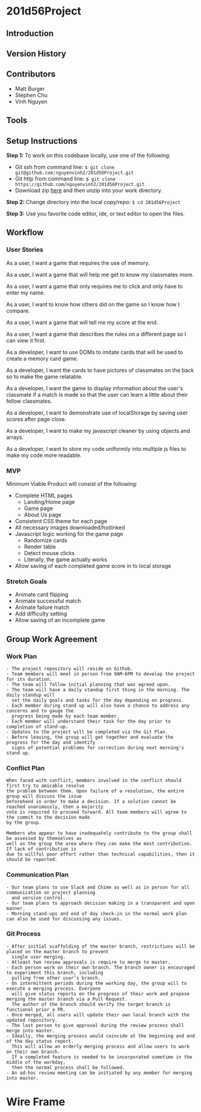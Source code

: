 # 201d56Project

## Introduction

## Version History

## Contributors

- Matt Burger
- Stephen Chu
- Vinh Nguyen

## Tools

## Setup Instructions
__Step 1:__ To work on this codebase locally, use one of the following:
* Git ssh from command line: `$ git clone git@github.com:nguyenvinh2/201d56Project.git`
* Git http from command line: `$ git clone https://github.com/nguyenvinh2/201d56Project.git`
* Download zip [here](https://github.com/nguyenvinh2/201d56Project/archive/master.zip) and then unzip into your work directory.

__Step 2:__ Change directory into the local copy/repo: `$ cd 201d56Project`

__Step 3:__ Use you favorite code editor, ide, or text editor to open the files.

## Workflow

### User Stories
As a user, I want a game that requires the use of memory.

As a user, I want a game that will help me get to know my classmates more.

As a user, I want a game that only requires me to click and only have to enter my name.

As a user, I want to know how others did on the game so I know how I compare.

As a user, I want a game that will tell me my score at the end.

As a user, I want a game that describes the rules on a different page so I can view it first.

As a developer, I want to use DOMs to imitate cards that will be used to create a memory card game.

As a developer, I want the cards to have pictures of classmates on the back so to make the game relatable.

As a developer, I want the game to display information about the user's classmate if a match is made so that the user can learn a little about their fellow classmates.

As a developer, I want to demonstrate use of localStorage by saving user scores after page close.

As a developer, I want to make my javascript cleaner by using objects and arrays. 

As a developer, I want to store my code uniformily into multiple js files to make my code more readable.

### MVP
Minimum Viable Product will consist of the following:
* Complete HTML pages
    * Landing/Home page
    * Game page
    * About Us page
* Consistent CSS theme for each page
* All necessary images downloaded/hotlinked
* Javascript logic working for the game page
    * Randomize cards
    * Render table
    * Detect mouse clicks
    * Literally, the game actually works
* Allow saving of each completed game score in to local storage

### Stretch Goals
* Animate card flipping
* Animate successful match
* Animate failure match
* Add difficulty setting
* Allow saving of an incomplete game

## Group Work Agreement

### Work Plan

    - The project repository will reside on Github.
    - Team members will meet in person from 9AM-6PM to develop the project for its duration.
    - The team will follow initial planning that was agreed upon. 
    - The team will have a daily standup first thing in the morning. The daily standup will 
      set the daily goals and tasks for the day depending on progress.
    - Each member during stand up will also have a chance to address any concerns and to gauge the 
      progress being made by each team member.
    - Each member will understand their task for the day prior to completion of stand-up.
    - Updates to the project will be completed via the Git Plan.
    - Before leaving, the group will get together and evaluate the progress for the day and identify
      signs of potential problems for correction during next morning's stand up.

### Conflict Plan

    When faced with conflict, members involved in the conflict should first try to amicable resolve
    the problem between them. Upon failure of a resolution, the entire group will discuss the issue
    beforehand in order to make a decision. If a solution cannot be reached unanimously, then a majority 
    vote is required to proceed forward. All team members will agree to the commit to the decision made
    by the group.

    Members who appear to have inadequately contribute to the group shall be assessed by themselves as
    well as the group the area where they can make the most contribution. If lack of contribution is
    due to willful poor effort rather than technical capabilities, then it should be reported.

### Communication Plan

    - Our team plans to use Slack and Chime as well as in person for all communication on project planning 
      and version control.
    - Our team plans to approach decision making in a transparent and open manner.
    - Morning stand-ups and end of day check-in in the normal work plan can also be used for discussing any issues.

### Git Process

    - After initial scaffolding of the master branch, restrictions will be placed on the master branch to prevent 
      single user merging.
    - Atleast two review approvals is require to merge to master.
    - Each person work on their own branch. The branch owner is encouraged to experiment this branch, including 
      pulling from other user’s branch.
    - On intermittent periods during the working day, the group will to execute a merging process. Everyone 
      will give status reports on the progress of their work and propose merging the master branch via a Pull Request.
      The author of the branch should verify the target branch is functional prior a PR.
    - Once merged, all users will update their own local branch with the updated repository. 
    - The last person to give approval during the review process shall merge into master.
    - Ideally, the merging process would coincide at the beginning and end of the day status report. 
      This will allow an orderly merging process and allow users to work on their own branch. 
      If a completed feature is needed to be incorporated sometime in the middle of the workday,
      then the normal process shall be followed.
    - An ad-hoc review meeting can be initiated by any member for merging into master.

# Wire Frame
